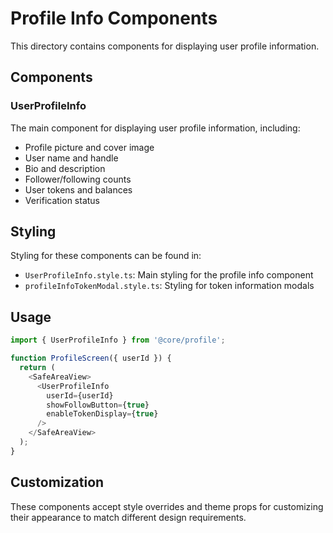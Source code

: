 # Profile Info Components

This directory contains components for displaying user profile information.

## Components

### UserProfileInfo
The main component for displaying user profile information, including:
- Profile picture and cover image
- User name and handle
- Bio and description
- Follower/following counts
- User tokens and balances
- Verification status

## Styling

Styling for these components can be found in:
- `UserProfileInfo.style.ts`: Main styling for the profile info component
- `profileInfoTokenModal.style.ts`: Styling for token information modals

## Usage

```typescript
import { UserProfileInfo } from '@core/profile';

function ProfileScreen({ userId }) {
  return (
    <SafeAreaView>
      <UserProfileInfo 
        userId={userId}
        showFollowButton={true}
        enableTokenDisplay={true}
      />
    </SafeAreaView>
  );
}
```

## Customization

These components accept style overrides and theme props for customizing their appearance to match different design requirements. 